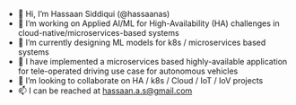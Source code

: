 - 👋 Hi, I’m Hassaan Siddiqui (@hassaanas)
- 👀 I’m working on Applied AI/ML for High-Availability (HA) challenges in cloud-native/microservices-based systems
- 🌱 I’m currently designing ML models for k8s / microservices based systems
- 🌱 I have implemented a microservices based highly-available application for tele-operated driving use case for autonomous vehicles 
- 💞️ I’m looking to collaborate on HA / k8s / Cloud / IoT / IoV projects
- 📫 I can be reached at hassaan.a.s@gmail.com

<!---
hassaanas/hassaanas is a ✨ special ✨ repository because its `README.md` (this file) appears on your GitHub profile.
You can click the Preview link to take a look at your changes.
--->
